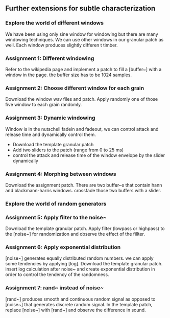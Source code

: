 ## Further extensions for subtle characterization

### Explore the world of different windows
We have been using only sine window for windowing but there are many windowing techniques. We can use other windows in our granular patch as well. Each window produces slightly differen t timber.

### Assignment 1: Different windowing
Refer to the wikipedia page and implement a patch to fill a [buffer~] with a window in the page. the buffer size has to be 1024 samples.

### Assignment 2: Choose different window for each grain
Download the window wav files and patch.
Apply randomly one of those five window to each grain randomly.

### Assignment 3: Dynamic windowing
Window is in the nutschell fadein and fadeout, we can control attack and release time and dynamically control them.
- Download the template granular patch
- Add two sliders to the patch (range from 0 to 25 ms)
- control the attack and release time of the window envelope by the slider dynamically

### Assignment 4: Morphing between windows
Download the assignment patch.
There are two buffer~s that contain hann and blackmann-harris windows. crossfade those two buffers with a slider.  

### Explore the world of random generators

### Assignment 5: Apply filter to the noise~
Download the template granular patch.
Apply filter (lowpass or highpass) to the [noise~] for randomization and observe the effect of the fillter.

### Assignment 6: Apply exponential distribution
[noise~] generates equally distributed random numbers. we can apply some tendencies by applying [log].
Download the template granular patch. insert log calculation after noise~ and create exponential distribution in order to control the tendency of the randomness.

### Assignment 7: rand~ instead of noise~
[rand~] produces smooth and continuous random signal as opposed to [noise~] that generates discrete random signal.
In the template patch, replace [noise~] with [rand~] and observe the difference in sound.

